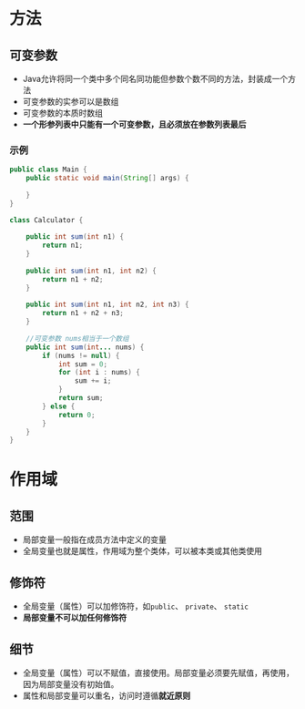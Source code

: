 # 方法

## 可变参数

-   Java允许将同一个类中多个同名同功能但参数个数不同的方法，封装成一个方法
-   可变参数的实参可以是数组
-   可变参数的本质时数组
-   **一个形参列表中只能有一个可变参数，且必须放在参数列表最后**

### 示例

```Java
public class Main {
    public static void main(String[] args) {
        
    }
}

class Calculator {
    
    public int sum(int n1) {
        return n1;
    }
    
    public int sum(int n1, int n2) {
        return n1 + n2;
    }
    
    public int sum(int n1, int n2, int n3) {
        return n1 + n2 + n3;
    }
    
    //可变参数 nums相当于一个数组
    public int sum(int... nums) {
        if (nums != null) {
            int sum = 0;
            for (int i : nums) {
                sum += i;
            }
            return sum;
        } else {
            return 0;
        }
    }
}
```

# 作用域

## 范围

-   局部变量一般指在成员方法中定义的变量
-   全局变量也就是属性，作用域为整个类体，可以被本类或其他类使用

## 修饰符

-   全局变量（属性）可以加修饰符，如`public`、 `private`、 `static`
-   **局部变量不可以加任何修饰符**

## 细节
-   全局变量（属性）可以不赋值，直接使用。局部变量必须要先赋值，再使用，因为局部变量没有初始值。
-   属性和局部变量可以重名，访问时遵循**就近原则**